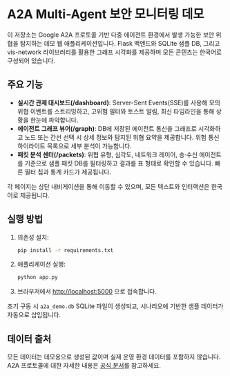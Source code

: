 # A2A Multi-Agent 보안 모니터링 데모

이 저장소는 Google A2A 프로토콜 기반 다중 에이전트 환경에서 발생 가능한 보안 위협을
탐지하는 데모 웹 애플리케이션입니다. Flask 백엔드와 SQLite 샘플 DB, 그리고 vis-network
라이브러리를 활용한 그래프 시각화를 제공하며 모든 콘텐츠는 한국어로 구성되어
있습니다.

## 주요 기능

- **실시간 관제 대시보드(/dashboard)**: Server-Sent Events(SSE)를 사용해 모의 위협 이벤트를
  스트리밍하고, 고위험 필터와 토스트 알림, 최신 타임라인을 통해 상황을 한눈에 파악합니다.
- **에이전트 그래프 뷰어(/graph)**: DB에 저장된 에이전트 통신을 그래프로 시각화하고 노드 또는
  간선 선택 시 상세 정보와 탐지된 위협 요약을 제공합니다. 위험 통신 하이라이트 목록으로
  세부 분석이 가능합니다.
- **패킷 분석 센터(/packets)**: 위협 유형, 심각도, 네트워크 레이어, 송·수신 에이전트를 기준으로
  샘플 패킷 DB를 필터링하고 결과를 표 형태로 확인할 수 있습니다. 빠른 필터 칩과 통계 카드가
  제공됩니다.

각 페이지는 상단 내비게이션을 통해 이동할 수 있으며, 모든 텍스트와 인터랙션은 한국어로 제공됩니다.

## 실행 방법

1. 의존성 설치:

   ```bash
   pip install -r requirements.txt
   ```

2. 애플리케이션 실행:

   ```bash
   python app.py
   ```

3. 브라우저에서 <http://localhost:5000> 으로 접속합니다.

초기 구동 시 `a2a_demo.db` SQLite 파일이 생성되고, 시나리오에 기반한 샘플 데이터가 자동으로
삽입됩니다.

## 데이터 출처

모든 데이터는 데모용으로 생성된 값이며 실제 운영 환경 데이터를 포함하지 않습니다.
A2A 프로토콜에 대한 자세한 내용은 [공식 문서](https://a2a-protocol.org/latest/)를 참고하세요.
